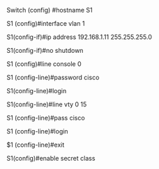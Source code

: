 Switch (config) #hostname S1

S1 (config)#interface vlan 1

S1(config-if)#ip address 192.168.1.11 255.255.255.0

S1(config-if)#no shutdown

S1 (config)#line console 0

S1 (config-line)#password cisco

S1(config-line)#login

S1(config-line)#line vty 0 15

S1 (config-line)#pass cisco

S1 (config-line)#login

$1 (config-line)#exit

S1(config)#enable secret class
